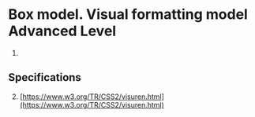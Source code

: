 # Box model. Visual formatting model Advanced Level
1. 


## Specifications
 
2. [https://www.w3.org/TR/CSS2/visuren.html](https://www.w3.org/TR/CSS2/visuren.html)
